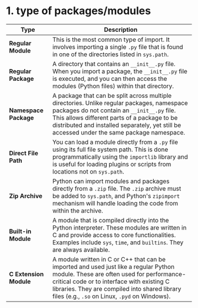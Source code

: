 # 1. type of packages/modules

| Type | Description |
| --- | --- |
| **Regular Module** | This is the most common type of import. It involves importing a single `.py` file that is found in one of the directories listed in `sys.path`. |
| **Regular Package** | A directory that contains an `__init__.py` file. When you import a package, the `__init__.py` file is executed, and you can then access the modules (Python files) within that directory. |
| **Namespace Package** | A package that can be split across multiple directories. Unlike regular packages, namespace packages do not contain an `__init__.py` file. This allows different parts of a package to be distributed and installed separately, yet still be accessed under the same package namespace. |
| **Direct File Path** | You can load a module directly from a `.py` file using its full file system path. This is done programmatically using the `importlib` library and is useful for loading plugins or scripts from locations not on `sys.path`. |
| **Zip Archive** | Python can import modules and packages directly from a `.zip` file. The `.zip` archive must be added to `sys.path`, and Python's `zipimport` mechanism will handle loading the code from within the archive. |
| **Built-in Module** | A module that is compiled directly into the Python interpreter. These modules are written in C and provide access to core functionalities. Examples include `sys`, `time`, and `builtins`. They are always available. |
| **C Extension Module** | A module written in C or C++ that can be imported and used just like a regular Python module. These are often used for performance-critical code or to interface with existing C libraries. They are compiled into shared library files (e.g., `.so` on Linux, `.pyd` on Windows). |
